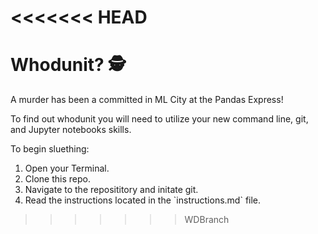 # <<<<<<< HEAD

# Whodunit? 🕵️

A murder has been a committed in ML City at the Pandas Express!

To find out whodunit you will need to utilize your new command line, git, and Jupyter notebooks skills.

To begin sluething:
<ol>
<li>Open your Terminal.</li>
<li>Clone this repo.</li>
<li>Navigate to the reposititory and initate git.</li>
<li>Read the instructions located in the `instructions.md` file.</li>
</ol>

> > > > > > > WDBranch
